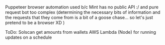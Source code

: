  Puppeteer browser automation used b/c Mint has no public API :/ and pure request bot too complex (determining the necessary bits of information and the requests that they come from is a bit of a goose chase... so let's just pretend to be a browser XD ) 
 
 ToDo:
 Solscan get amounts from wallets
 AWS Lambda (Node) for running updates on a schedule
